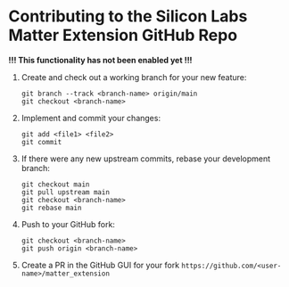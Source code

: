 # Contributing to the Silicon Labs Matter Extension GitHub Repo

**!!! This functionality has not been enabled yet !!!**

1. Create and check out a working branch for your new feature:

    ```
    git branch --track <branch-name> origin/main
    git checkout <branch-name>
    ```

1. Implement and commit your changes:

    ```
    git add <file1> <file2>
    git commit
    ```

1. If there were any new upstream commits, rebase your development branch:

    ```
    git checkout main
    git pull upstream main
    git checkout <branch-name>
    git rebase main
    ```

1. Push to your GitHub fork:

    ```
    git checkout <branch-name>
    git push origin <branch-name>
    ```

1. Create a PR in the GitHub GUI for your fork `https://github.com/<user-name>/matter_extension`

